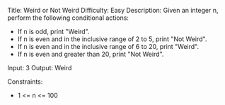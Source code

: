 Title: Weird or Not Weird
Difficulty: Easy
Description: Given an integer n, perform the following conditional actions:
- If n is odd, print "Weird".
- If n is even and in the inclusive range of 2 to 5, print "Not Weird".
- If n is even and in the inclusive range of 6 to 20, print "Weird".
- If n is even and greater than 20, print "Not Weird".

Input: 3
Output: Weird

Constraints:
- 1 <= n <= 100
